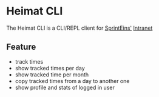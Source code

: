 # Heimat CLI

The Heimat CLI is a CLI/REPL client for [SprintEins'](https://www.sprinteins.com/) [Intranet](https://heimat.sprinteins.com/)

## Feature

- track times
- show tracked times per day
- show tracked time per month
- copy tracked times from a day to another one
- show profile and stats of logged in user